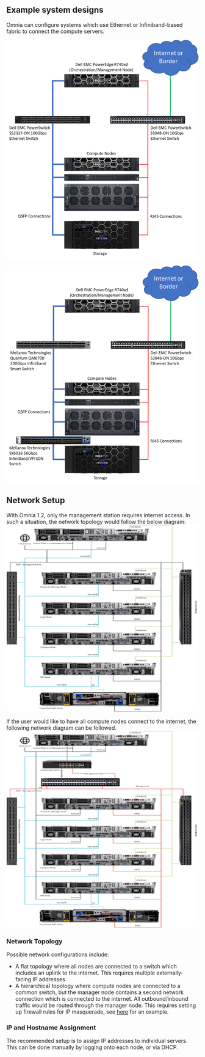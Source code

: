 ## Example system designs
Omnia can configure systems which use Ethernet or Infiniband-based fabric to connect the compute servers.

![Example system configuration with Ethernet fabric](images/example-system-ethernet.png)

![Example system configuration with Infiniband fabric](images/example-system-infiniband.png)

## Network Setup
With Omnia 1.2, only the management station requires internet access. In such a situation, the network topology would follow the below diagram:
![Network Connections when only the Management Station is connected to Internet](images/Omnia_NetworkConfig_NoInet.png)

If the user would like to have all compute nodes connect to the internet, the following network diagram can be followed.
![Network Connections when all servers are connected to the internet](images/Omnia_NetworkConfig_Inet.png)

### Network Topology
Possible network configurations include:
* A flat topology where all nodes are connected to a switch which includes an uplink to the internet. This requires multiple externally-facing IP addresses
* A hierarchical topology where compute nodes are connected to a common switch, but the manager node contains a second network connection which is connected to the internet. All outbound/inbound traffic would be routed through the manager node. This requires setting up firewall rules for IP masquerade, see [here](https://www.server-world.info/en/note?os=CentOS_7&p=firewalld&f=2) for an example.
### IP and Hostname Assignment
The recommended setup is to assign IP addresses to individual servers. This can be done manually by logging onto each node, or via DHCP.
